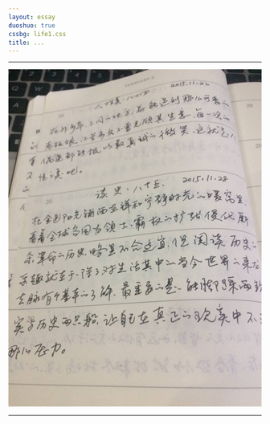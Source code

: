 ```yaml
---
layout: essay
duoshuo: true
cssbg: life1.css
title: ...
---
```


----------

![](/images/diaryRes/8.jpg)

---------


